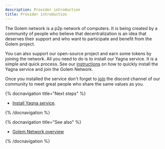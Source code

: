 ```yaml
---
description: Provider introduction
title: Provider introduction
---
```


The Golem network is a p2p network of computers. It is being created by a community of people who believe that decentralization is an idea that deserves their support and who want to participate and benefit from the Golem project.

You can also support our open-source project and earn some tokens by joining the network. All you need to do is to install our Yagna service. It is a simple and quick process. See our [instructions](/docs/providers/provider-installation) on how to quickly install the Yagna service and join the Golem Network.

Once you installed the service don't forget to [join](https://chat.golem.network/) the discord channel of our community to meet great people who share the same values as you.

{% docnavigation title="Next steps" %}

- [Install Yagna service](/docs/providers/provider-installation).

{% /docnavigation %}

{% docnavigation title="See also" %}

- [Golem Network overview](/docs/golem/overview)

{% /docnavigation %}




